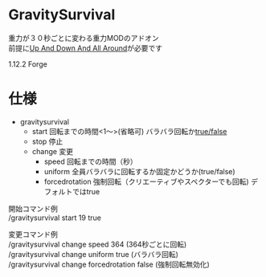 # GravitySurvival

重力が３０秒ごとに変わる重力MODのアドオン  
前提に[Up And Down And All Around](https://www.curseforge.com/minecraft/mc-mods/up-and-down-and-all-around)が必要です

1.12.2 Forge

# 仕様

* gravitysurvival  
    * start 回転までの時間<1～>(省略可) バラバラ回転か[true/false](省略可)  
    * stop 停止  
    * change 変更  
        * speed  回転までの時間（秒）  
        * uniform  全員バラバラに回転するか固定かどうか(true/false)  
        * forcedrotation 強制回転（クリエーティブやスペクターでも回転) デフォルトではtrue  

開始コマンド例  
/gravitysurvival start 19 true

変更コマンド例  
/gravitysurvival change speed 364 (364秒ごとに回転)   
/gravitysurvival change uniform true (バラバラ回転)  
/gravitysurvival change forcedrotation false (強制回転無効化)  



